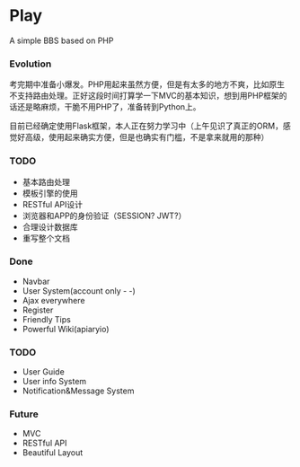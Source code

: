 # Play

A simple BBS based on PHP

### Evolution
考完期中准备小爆发。PHP用起来虽然方便，但是有太多的地方不爽，比如原生不支持路由处理。正好这段时间打算学一下MVC的基本知识，想到用PHP框架的话还是略麻烦，干脆不用PHP了，准备转到Python上。

目前已经确定使用Flask框架，本人正在努力学习中（上午见识了真正的ORM，感觉好高级，使用起来确实方便，但是也确实有门槛，不是拿来就用的那种）

### TODO

+ 基本路由处理
+ 模板引擎的使用
+ RESTful API设计
+ 浏览器和APP的身份验证（SESSION? JWT?）
+ 合理设计数据库
+ 重写整个文档

### Done

+ Navbar
+ User System(account only - -)
+ Ajax everywhere
+ Register
+ Friendly Tips
+ Powerful Wiki(apiaryio)

### TODO

+ User Guide
+ User info System
+ Notification&Message System

### Future

+ MVC
+ RESTful API
+ Beautiful Layout


